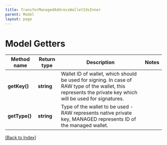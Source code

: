 ```yaml
---
title: TransferManagedAddressWalletIdsInner
parent: Model
layout: page
---
```


# Model Getters

Method name | Return type | Description | Notes
------------ | ------------- | ------------- | -------------
**getKey()** | **string** | Wallet ID of wallet, which should be used for signing. In case of RAW type of the wallet, this represents the private key which will be used for signatures. |
**getType()** | **string** | Type of the wallet to be used - RAW represents native private key, MANAGED represents ID of the managed wallet. |

[[Back to Index]](../index.md)
